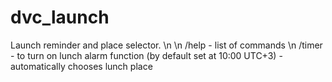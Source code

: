 # dvc_launch
Launch reminder and place selector.
\n
\n
/help - list of commands  \n
/timer - to turn on lunch alarm function (by default set at 10:00 UTC+3) - automatically chooses lunch place

